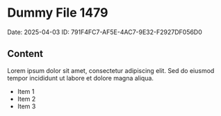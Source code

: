 # Dummy File 1479

Date: 2025-04-03
ID: 791F4FC7-AF5E-4AC7-9E32-F2927DF056D0

## Content

Lorem ipsum dolor sit amet, consectetur adipiscing elit.
Sed do eiusmod tempor incididunt ut labore et dolore magna aliqua.

* Item 1
* Item 2
* Item 3
